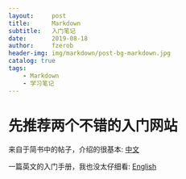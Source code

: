 ```yaml
---
layout:     post
title:      Markdown
subtitle:   入门笔记
date:       2019-08-18
author:     fzerob
header-img: img/markdown/post-bg-markdown.jpg
catalog: true
tags:
    - Markdown
    - 学习笔记
---
```


>


# 先推荐两个不错的入门网站
来自于简书中的帖子，介绍的很基本: [中文](https://www.jianshu.com/p/1e402922ee32)

一篇英文的入门手册，我也没太仔细看: [English](https://agea.github.io/tutorial.md/)
